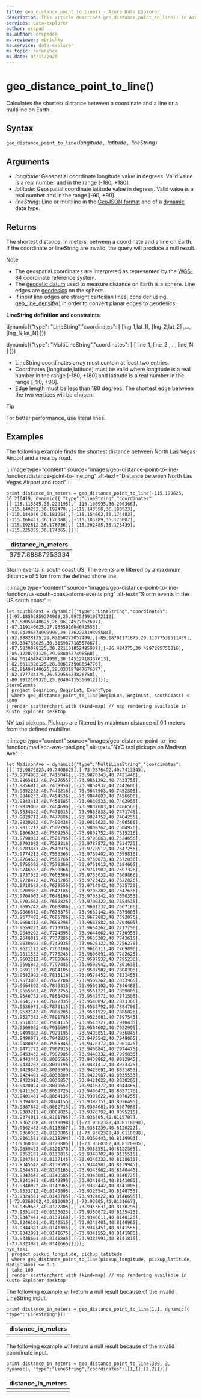 ```yaml
---
title: geo_distance_point_to_line() - Azure Data Explorer
description: This article describes geo_distance_point_to_line() in Azure Data Explorer.
services: data-explorer
author: orspod
ms.author: orspodek
ms.reviewer: mbrichko
ms.service: data-explorer
ms.topic: reference
ms.date: 03/11/2020
---
```

# geo_distance_point_to_line()

Calculates the shortest distance between a coordinate and a line or a multiline on Earth.

## Syntax

`geo_distance_point_to_line(`*longitude*`, `*latitude*`, `*lineString*`)`

## Arguments

* *longitude*: Geospatial coordinate longitude value in degrees. Valid value is a real number and in the range [-180, +180].
* *latitude*: Geospatial coordinate latitude value in degrees. Valid value is a real number and in the range [-90, +90].
* *lineString*: Line or multiline in the [GeoJSON format](https://tools.ietf.org/html/rfc7946) and of a [dynamic](./scalar-data-types/dynamic.md) data type.

## Returns

The shortest distance, in meters, between a coordinate and a line on Earth. If the coordinate or lineString are invalid, the query will produce a null result.

> [!NOTE]
> * The geospatial coordinates are interpreted as represented by the [WGS-84](https://earth-info.nga.mil/GandG/update/index.php?action=home) coordinate reference system.
> * The [geodetic datum](https://en.wikipedia.org/wiki/Geodetic_datum) used to measure distance on Earth is a sphere. Line edges are [geodesics](https://en.wikipedia.org/wiki/Geodesic) on the sphere.
> * If input line edges are straight cartesian lines, consider using [geo_line_densify()](geo-line-densify-function.md) in order to convert planar edges to geodesics.

**LineString definition and constraints**

dynamic({"type": "LineString","coordinates": [ [lng_1,lat_1], [lng_2,lat_2] ,..., [lng_N,lat_N] ]})

dynamic({"type": "MultiLineString","coordinates": [ [ line_1, line_2 ,..., line_N ] ]})

* LineString coordinates array must contain at least two entries.
* Coordinates [longitude,latitude] must be valid where longitude is a real number in the range [-180, +180] and latitude is a real number in the range [-90, +90].
* Edge length must be less than 180 degrees. The shortest edge between the two vertices will be chosen.

> [!TIP]
> For better performance, use literal lines.

## Examples

The following example finds the shortest distance between North Las Vegas Airport and a nearby road.

:::image type="content" source="images/geo-distance-point-to-line-function/distance-point-to-line.png" alt-text="Distance between North Las Vegas Airport and road":::

<!-- csl: https://help.kusto.windows.net/Samples -->
```kusto
print distance_in_meters = geo_distance_point_to_line(-115.199625, 36.210419, dynamic({ "type":"LineString","coordinates":[[-115.115385,36.229195],[-115.136995,36.200366],[-115.140252,36.192470],[-115.143558,36.188523],[-115.144076,36.181954],[-115.154662,36.174483],[-115.166431,36.176388],[-115.183289,36.175007],[-115.192612,36.176736],[-115.202485,36.173439],[-115.225355,36.174365]]}))
```

| distance_in_meters |
|--------------------|
| 3797.88887253334   |

Storm events in south coast US. The events are filtered by a maximum distance of 5 km from the defined shore line.

:::image type="content" source="images/geo-distance-point-to-line-function/us-south-coast-storm-events.png" alt-text="Storm events in the US south coast":::

<!-- csl: https://help.kusto.windows.net/Samples -->
```kusto
let southCoast = dynamic({"type":"LineString","coordinates":[[-97.18505859374999,25.997549919572112],[-97.58056640625,26.96124577052697],[-97.119140625,27.955591004642553],[-94.04296874999999,29.726222319395504],[-92.98828125,29.82158272057499],[-89.18701171875,29.11377539511439],[-89.384765625,30.315987718557867],[-87.5830078125,30.221101852485987],[-86.484375,30.4297295750316],[-85.1220703125,29.6880527498568],[-84.00146484374999,30.14512718337613],[-82.6611328125,28.806173508854776],[-82.81494140625,28.033197847676377],[-82.177734375,26.52956523826758],[-80.9912109375,25.20494115356912]]});
StormEvents
| project BeginLon, BeginLat, EventType
| where geo_distance_point_to_line(BeginLon, BeginLat, southCoast) < 5000
| render scatterchart with (kind=map) // map rendering available in Kusto Explorer desktop
```

NY taxi pickups. Pickups are filtered by maximum distance of 0.1 meters from the defined multiline.

:::image type="content" source="images/geo-distance-point-to-line-function/madison-ave-road.png" alt-text="NYC taxi pickups on Madison Ave":::

<!-- csl: https://help.kusto.windows.net/Samples -->
```kusto
let MadisonAve = dynamic({"type":"MultiLineString","coordinates":[[[-73.9879823,40.7408625],[-73.9876492,40.7413345],[-73.9874982,40.7415046],[-73.9870343,40.7421446],[-73.9865812,40.7427655],[-73.9861292,40.7433756],[-73.9856813,40.7439956],[-73.9854932,40.7442606],[-73.9852232,40.7446216],[-73.9847903,40.7452305],[-73.9846232,40.7454536],[-73.9844803,40.7456606],[-73.9843413,40.7458585],[-73.9839533,40.7463955],[-73.9839002,40.7464696],[-73.9837683,40.7466566],[-73.9834342,40.7471015],[-73.9833833,40.7471746],[-73.9829712,40.7477686],[-73.9824752,40.7484255],[-73.9820262,40.7490436],[-73.9815623,40.7496566],[-73.9811212,40.7502796],[-73.9809762,40.7504976],[-73.9806982,40.7509255],[-73.9802752,40.7515216],[-73.9798033,40.7521795],[-73.9795863,40.7524656],[-73.9793082,40.7528316],[-73.9787872,40.7534725],[-73.9783433,40.7540976],[-73.9778912,40.7547256],[-73.9774213,40.7553365],[-73.9769402,40.7559816],[-73.9764622,40.7565766],[-73.9760073,40.7572036],[-73.9755592,40.7578366],[-73.9751013,40.7584665],[-73.9746532,40.7590866],[-73.9741902,40.7597326],[-73.9737632,40.7603566],[-73.9733032,40.7609866],[-73.9728472,40.7616205],[-73.9723422,40.7622826],[-73.9718672,40.7629556],[-73.9714042,40.7635726],[-73.9709362,40.7642185],[-73.9705282,40.7647636],[-73.9704903,40.7648196],[-73.9703342,40.7650355],[-73.9701562,40.7652826],[-73.9700322,40.7654535],[-73.9695742,40.7660886],[-73.9691232,40.7667166],[-73.9686672,40.7673375],[-73.9682142,40.7679605],[-73.9677482,40.7685786],[-73.9672883,40.7692076],[-73.9668412,40.7698296],[-73.9663882,40.7704605],[-73.9659222,40.7710936],[-73.9654262,40.7717756],[-73.9649292,40.7724595],[-73.9644662,40.7730955],[-73.9640012,40.7737285],[-73.9635382,40.7743615],[-73.9630692,40.7749936],[-73.9626122,40.7756275],[-73.9621172,40.7763106],[-73.9616111,40.7769896],[-73.9611552,40.7776245],[-73.9606891,40.7782625],[-73.9602212,40.7788866],[-73.9597532,40.7795236],[-73.9595842,40.7797445],[-73.9592942,40.7801635],[-73.9591122,40.7804105],[-73.9587982,40.7808305],[-73.9582992,40.7815116],[-73.9578452,40.7821455],[-73.9573802,40.7827706],[-73.9569262,40.7833965],[-73.9564802,40.7840315],[-73.9560102,40.7846486],[-73.9555601,40.7852755],[-73.9551221,40.7859005],[-73.9546752,40.7865426],[-73.9542571,40.7871505],[-73.9541771,40.7872335],[-73.9540892,40.7873366],[-73.9536971,40.7879115],[-73.9532792,40.7884706],[-73.9532142,40.7885205],[-73.9531522,40.7885826],[-73.9527382,40.7891785],[-73.9523081,40.7897545],[-73.9518332,40.7904115],[-73.9513721,40.7910435],[-73.9509082,40.7916695],[-73.9504602,40.7922995],[-73.9499882,40.7929195],[-73.9495051,40.7936045],[-73.9490071,40.7942835],[-73.9485542,40.7949065],[-73.9480832,40.7955345],[-73.9476372,40.7961425],[-73.9471772,40.7967915],[-73.9466841,40.7974475],[-73.9453432,40.7992905],[-73.9448332,40.7999835],[-73.9443442,40.8006565],[-73.9438862,40.8012945],[-73.9434262,40.8019196],[-73.9431412,40.8023325],[-73.9429842,40.8025585],[-73.9425691,40.8031855],[-73.9424401,40.8033609],[-73.9422987,40.8035533],[-73.9422013,40.8036857],[-73.9421022,40.8038205],[-73.9420024,40.8039552],[-73.9416372,40.8044485],[-73.9411562,40.8050725],[-73.9406471,40.8057176],[-73.9401481,40.8064135],[-73.9397022,40.8070255],[-73.9394081,40.8074155],[-73.9392351,40.8076495],[-73.9387842,40.8082715],[-73.9384681,40.8087086],[-73.9383211,40.8089025],[-73.9378792,40.8095215],[-73.9374011,40.8101795],[-73.936405,40.8115707],[-73.9362328,40.8118098]],[[-73.9362328,40.8118098],[-73.9362432,40.8118567],[-73.9361239,40.8120222],[-73.9360302,40.8120805]],[[-73.9362328,40.8118098],[-73.9361571,40.8118294],[-73.9360443,40.8119993],[-73.9360302,40.8120805]],[[-73.9360302,40.8120805],[-73.9359423,40.8121378],[-73.9358551,40.8122385],[-73.9352181,40.8130815],[-73.9348702,40.8135515],[-73.9347541,40.8137145],[-73.9346332,40.8138615],[-73.9345542,40.8139595],[-73.9344981,40.8139945],[-73.9344571,40.8140165],[-73.9343962,40.8140445],[-73.9343642,40.8140585],[-73.9343081,40.8140725],[-73.9341971,40.8140895],[-73.9341041,40.8141005],[-73.9340022,40.8140965],[-73.9338442,40.8141005],[-73.9333712,40.8140895],[-73.9325541,40.8140755],[-73.9324561,40.8140705],[-73.9324022,40.8140695]],[[-73.9360302,40.8120805],[-73.93605,40.8121667],[-73.9359632,40.8122805],[-73.9353631,40.8130795],[-73.9351482,40.8133625],[-73.9350072,40.8135415],[-73.9347441,40.8139168],[-73.9346611,40.8140125],[-73.9346101,40.8140515],[-73.9345401,40.8140965],[-73.9344381,40.8141385],[-73.9343451,40.8141555],[-73.9342991,40.8141675],[-73.9341552,40.8141985],[-73.9338601,40.8141885],[-73.9333991,40.8141815],[-73.9323981,40.8141665]]]});
nyc_taxi
| project pickup_longitude, pickup_latitude
| where geo_distance_point_to_line(pickup_longitude, pickup_latitude, MadisonAve) <= 0.1
| take 100
| render scatterchart with (kind=map) // map rendering available in Kusto Explorer desktop
```

The following example will return a null result because of the invalid LineString input.

<!-- csl: https://help.kusto.windows.net/Samples -->
```kusto
print distance_in_meters = geo_distance_point_to_line(1,1, dynamic({ "type":"LineString"}))
```

| distance_in_meters |
|--------------------|
|                    |

The following example will return a null result because of the invalid coordinate input.

```kusto
print distance_in_meters = geo_distance_point_to_line(300, 3, dynamic({ "type":"LineString","coordinates":[[1,1],[2,2]]}))
```

| distance_in_meters |
|--------------------|
|                    |
